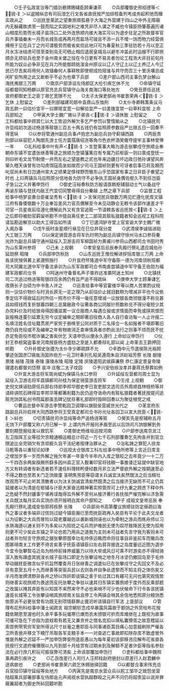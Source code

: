 <!-- { "loadSidebar": true } -->
　　○壬子弘政宣治等门插剑悬牌赐辅臣顾秉谦茶
　　○兵部覆御史邢绍德等＜锍-釒＞以盗贼纵恣有司玩泄乞行文各省直抚按严加综核备列考成务起积弛而臻实政从之
　　○巡抚登莱武之望奏旅顺孤悬于大海之外营建于四山之中外无障蔽内无躲藏故虏至一鼓而陷之实因地利之难凭非尽人谋之不臧也今镇臣扬肇基遍历诸山相度形势而长城子盐场口二处外连旅顺内接大海实可以为退步驻足之所故督率官兵齐事锸畚未一月而长城告成再两月而盐场可竣且不添一兵不增一饷而物力经营俱撙用于见在兵丁之内可谓极劳而极省矣但此地只可为春夏秋三季驻防若十月以至正月水冻冰结虏可径至查别岛无可栖止相应退居皇城岛以避冬冲盖此时运艘不行即旅顺亦无烦驻兵也至于金州南关堡之役在今日更有不易言者勿论工程浩大非目前旬月所能为奴众必争非见在兵力所能御顾挑浚金州原议以辽人守辽土以辽土养辽人今辽民已尽去矣将用何人效锸畚何人事耕牧即使顿成险阻谁与共守而百三十里沃壤总成闲旷安所用之此又断断乎不必为也章下兵部
　　○差户部山西司主事仇梦台解山海抚夷银三万两
　　○南京户部添设左侍郎区大伦引疾乞休不允
　　○命镇守延绥都督同知杨麒以原官充总兵官镇守山海关南海口等处地方
　　○癸丑原任巡抚宣府都御史王之臣丁艰乞宽限不允
　　○太子太保吏部尚书崔景荣再＜锍-釒＞乞休  上慰留之
　　○差刑部福建司郎中袁鼎山东恤刑
　　○太仆寺卿韩策条议马政五款一曰估价宜平一曰罪赎宜宽一曰解验宜严一曰差拨宜禁一曰草料宜核  上命兵部知之
　　○甲寅大学士魏广微以子弟丧＜锍-釒＞请休致  上慰留之
　　○工科都给事中顾其仁以大工势迫外解欠多乞严参罚以警惰媮从之
　　○北镇抚司许显纯初次追过杨涟等赃银三百五十两五钱仍有旨照原参数目严比限五日一回奏不得宽纵
　　○以参将管通州副总兵事卢抱忠为副总兵协守蓟镇西路
　　○丙辰责刑部以纵容犯人陶朗先游士任方震孺唐绍尧等角巾色衣杯酒笑傲夺提牢主事林曾俸一年
　　○礼科给事中叶有声＜锍-釒＞言登莱事大略为游击张攀戍守旅顺业奉朝命东镇不宜遣张继善等逐之旅顺为登镇藩篱应有专属乃前枢臣一则曰禀成登抚一则曰听毛文龙节制使一弁而左右之望是教之贰也年来边疆日坏边政日弛孙谏望风奔窜久稽天诛曾有功勾虏饵寇高坐如故而少司马王国祯则更有可讶者启事已将及期而叱驭尚未有日岂通州宣大之绩果足侈绿野而傲东山乎恐国家有事之日非臣子餋望之时也  上曰两镇兵马应照原分信地各为防守不必争执王国祯身膺佐枢久不到任岂臣子急公之义并著申饬行
　　○御史汪裕奏秋防方殷请亟敕枢辅鼓动士气以备战守再谕东镇与登抚均敌王忾宜切同讐毋得自分秦越  上然之章下兵部
　　○监督工程给事中杨梦衮奏台臣崔呈秀有＜锍-釒＞言保河民兵银数万两见贮遵化抚库又镇江府有备倭银数十万业奉旨差风力官员儧解至今未见动静合无敕令该部作速差才干司官一员星夜前往遵化儧解此外又有贪官追赃一节请敕各省巡抚按＜锍-釒＞上之后即将被劾官羁留听勘不许擅自离任吏工二部简其赃私狼籍者知会巡视工程科院请旨勘追解京以助大工得旨如所请
　　○丁巳遣鸿胪寺堂上官宣谕大学士魏广微入阁办事
　　○戊午辰时金星顺行昼见在已位井宿分度
　　○武清侯李诚铭进助大工银三万两
　　○以保定骑营游击将军仇时明为副总兵镇守徐州马水口参将秦光祚为副总兵镇守通州延绥入卫游击将军柳国祯为黄甫川参将山西都司佥书田时秀为山东莱州参将
　　○己未  上视朝
　　○孝安皇后忌辰奉先殿行祭礼遣应城伯孙延勋祭  昭陵
　　○兵部申饬秋防
　　○山东巡抚王惟俭解进摉括库银三万两  上命各该抚按俱著上紧遵照施行
　　○升宣府怀隆道中军守备陈一德为河南领秋班都司大同冀北道中军守备沈承训为山东军政都司佥书南直尝镇道中军守备王伯勋为福建军政都司佥书
　　○阿迷州守备普名声子普祚远准袭阿迷土知州
　　○北镇抚司二次追过杨涟等赃银四百余两仍有旨严追不得疏纵
　　○庚申大学士顾秉谦乞改荫长子台硕为中书舍人许之
　　○巡青给事中等官霍维华等以商人苦累酌议规则一议估价物价与时消长原无一定之理乃从前估价止就旧数稍为增减非平也今议依季定估不得故延后时所估一照市价不得一毫任意增减一议放银各商领银漫不称兑甚且如搭钱而复折银暮四朝三总属敝政今议著各商公同敲针照数称兑不得分毫短少其办完料价及时给放毋得因循滋累一议佥报商人每遇佥报或求情面而幸免或挟夙恨而妄报株连蔓引延累无穷今议定编审之期即著旧役商人各人自行查访每一人止许报二名填注姓名住址籍贯房产家赀于册唤至公同对质于二名择佥一名如报者不堪即著旧商仍自充役或不及编审之年有物故消乏查审情真者亦酌此法行之则事不烦而民不扰亦足免衙役市棍诈骗之害矣伏乞  天语申饬以便永久遵行  上命如议申饬行
　　○仪封王恭枥窝盗事发河南按臣杨方盛劾之至是入都奏辩礼部以闻  上命革去王爵押回听勘
　　○升补御史张捷为太仆寺少卿疏辞不允
　　○辛酉中元节遣侯陈光裕顾肇迹张国彦□锡胤汤国祚伯方一元卫时春刘孔昭吴遵周朱自洪赵祖芳祭  长陵  献陵  景陵  裕陵  茂陵  泰陵  康陵永陵  昭陵  定陵  庆陵遣阳武侯薛濂祭  恭仁康定景皇帝陵寝遣右都督刘岱祭  哀冲  庄敬二太子坟园
　　○予兴安伯徐汝孝并妻蒋氏祭葬如例
　　○升宣大游击将军周尚斌为保镇马水口参将
　　○升延绥左营都司周士显为延绥入卫游击将军昌镇都司孙桂为保定骑营游击将军
　　○壬戌  上视朝
　　○御史倪文焕诬劾原任兵部右侍郎李邦华御史李日宣吏部文选司员外周顺昌林枝桥等并请碎讲院石碑得旨李邦华等都著削籍为民仍追夺诰命内有赃私狼籍者著抚按提问追赃充饷其私创书院扁额虽去碑记犹存著礼部即时毁碎回奏以为聚徒植党之戒
　　○曹运总督中军游击李赞乾回卫调理以旗鼓坐营戚世光代之
　　○革宣府东路副总兵孙启祥大同西路参将王受真定都司佥书孙光址各回卫以宣大抚臣＜锍-釒＞紏也
　　○切责镇抚司许显纯等命严追杨涟等赃
　　○癸亥先是枢辅称五月无饷下户部覆又称六月已解一半  上谓内外开报何矛盾至此以后饷司凡饷银解到务要刻期登报给发以救饥军
　　○差御史杨维垣巡按河南
　　○户部参送南京龙江左卫指挥王业等挂欠京粮通粮运粮总计将近一万七千石刑部覆奏乞先拘各弁到官立限追比全完销欠有贪顽捱久自干法纪者按律治罪从之
　　○治私铸之罪犯人徐龙马乾等各以重轻论如律
　　○巡视太仓银库工科左给事中杨所修等上言近日库支之增加岁多一岁而外解之拖欠年甚一年查今半年内入库之银较之去年竟少一十二万一千四百余两矣揆厥所繇多因州县正官入觐署印官将钱粮一事推诿迁延就中缺官地方又有转调者有新选者若不速任料理转盻便经数月非立法严督欲外解之按期速至必不得之数也至若关门乏饷致廑  圣明焦劳臣等窃谓关兵诚宜汰矣然既汰之后当精壮改观而不可止听其溃散者以为汰关饷诚宜清矣然既清之后当接济无缺而不可止仍其延缓者以为清是在枢辅与计臣大家奋迅精神著实照管庶可上纾九重之顾虑下释中外之危疑不然封疆事宁堪再误哉得旨外解不至何从接济著行各抚按严催完解以济急需关兵既汰每月实兵实饷亦须开报明白其命户部知之
　　○甲子  成祖文皇帝忌辰  奉先殿行祭礼遣成安伯郭邦栋祭  长陵
　　○兵部尚书高第覆议旅顺驻防定昼疏曰海外之事议者多端非过信则过疑今镇臣揭已至而抚臣疏再入矣臣有平论于此夫文龙者以为征剿之大兵而冒险以窥老寨越远以袭新城则诬也以为牵制之游兵而练舟师以习水熟海道以通关则不为多矣以为招抚之屯兵而护难民无使为奴尽致降民无使为奴用则更不可少矣此东镇之平论也若乃用兵之道我为主则未可战者先言守我为客则未可战者并勿轻言守旅顺之据张攀原图幸功毛帅侈远略而命将往事自非鉴前车而辙兵改图甚得南关工作更不待言矣善乎抚臣语镇臣曰左右肩背接连之岛度量远近图为退步今宜令张攀暂屯近岛为杨帅前锋养威蓄力以待大举或风日可乘不时游奕亦不得轻骑深入致有疎虚其挑浚长城子盐场口即定为张攀设哨之地冬月冰坚仍撤回岛至于毛帅举动据抚臣微言似乎抗旨然覆查月日张继善之调遣似已在张攀戍守之先回文不及必非有意至五月十九而继善等突驱兵民以去则各弁自争此遗黎而不知主将之体伤矣又半月而发牌清野非各弁之矫以饰奸即该镇之善于处过其口有藉可无问也第究观情势则继善实视旅顺为畏途而反托张攀之争驻以速其归东镇实置旅顺于度外而反乘部题之改属以掩其弃臣有以知其不来然来守不必也来哨不可少也伏候命下行令各该抚镇速竟长城等工令张攀设哨其旅顺南关姑且停工令两镇会哨其余信地悉照原分粮饷悉依原派不必更张曾有功既无别项情繇罪止援迟听该镇自行军法  上是部议
　　○管理布花刑科给事中潘士闻疏言  祖宗朝轸念戍卒暴露风霜故于额饷之外赏给布花按籍依期恩至渥也时久承平事多玩愒寒已燠而衣未颁银可折而库难继在上既视为故事可缓可急在下亦指为尝规若有若无又兼贪弁之借名克扣以填私囊猾胥之故意稽延以索尝例茕茕穷军安所得沾尺寸丝毫之惠耶臣与同事诸臣蒿目痛心加意振刷除严催各卫所青册并移文下粮厅吊取各军支粮手本一一对查逃亡事故即扣除存库不致虚冒外惟是外解之迟延不一严加申饬弊安所底臣愚以为每年夏初该部移咨应解布花省直各抚按行文道府催儧限以九月到部十月给赏有过期未到及解额不足者许臣等指名参劾法在必行庶几积玩可振宿弊可清矣  上命该部覆加申饬行
　　○吏科都给事中魏照乘再疏引疾许之
　　○乙丑改差行人司行人汪邦柱赵府册封以原差行人赵君麟中途病故也
　　○吏部尚书崔景荣六疏乞休赐驰驿回籍
　　○以都督佥事宋伟充总兵官挂印镇守延绥等处地方
　　○丙寅先是南京水营众兵以舵工邹华之故怨坐营陆超乘兵部署部事左侍郎岳元声阅视水营执超群殴之元声不问仍将超责监以说并罪蔽翼超者为御史所紏回籍听勘
